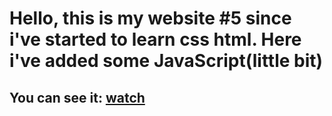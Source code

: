 # Hello, this is my website #5 since i've started to learn css html. Here i've added some JavaScript(little bit)
## You can see it: [watch](https://danyatcode.github.io/myfifthwebsite/)
